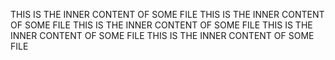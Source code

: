 THIS IS THE INNER CONTENT OF SOME FILE
THIS IS THE INNER CONTENT OF SOME FILE
THIS IS THE INNER CONTENT OF SOME FILE
THIS IS THE INNER CONTENT OF SOME FILE
THIS IS THE INNER CONTENT OF SOME FILE
